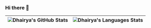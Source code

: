 ### Hi there 👋

| ![Dhairya's GitHub Stats](https://github-readme-stats.vercel.app/api?username=PhoenixDD&show_icons=true&include_all_commits=true&theme=ocean_dark) | ![Dhairya's Languages Stats](https://github-readme-stats.vercel.app/api/top-langs/?username=PhoenixDD&theme=ocean_dark&langs_count=10) |
| ------------- | ------------- |

<!--
**PhoenixDD/PhoenixDD** is a ✨ _special_ ✨ repository because its `README.md` (this file) appears on your GitHub profile.

Here are some ideas to get you started:

- 🔭 I’m currently working on ...
- 🌱 I’m currently learning ...
- 👯 I’m looking to collaborate on ...
- 🤔 I’m looking for help with ...
- 💬 Ask me about ...
- 📫 How to reach me: ...
- 😄 Pronouns: ...
- ⚡ Fun fact: ...
-->

